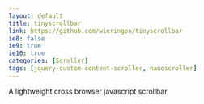 ```yaml
---
layout: default
title: tinyscrollbar
link: https://github.com/wieringen/tinyscrollbar
ie8: false
ie9: true
ie10: true
categories: [Scroller]
tags: [jquery-custom-content-scroller, nanoscroller]
---
```

A lightweight cross browser javascript scrollbar
